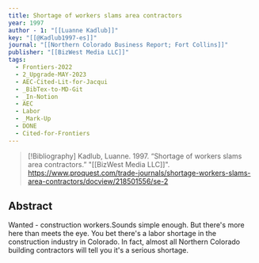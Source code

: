 ```yaml
---
title: Shortage of workers slams area contractors
year: 1997
author - 1: "[[Luanne Kadlub]]"
key: "[[@Kadlub1997-es]]"
journal: "[[Northern Colorado Business Report; Fort Collins]]"
publisher: "[[BizWest Media LLC]]"
tags:
  - Frontiers-2022
  - 2_Upgrade-MAY-2023
  - AEC-Cited-Lit-for-Jacqui
  - _BibTex-to-MD-Git
  - _In-Notion
  - AEC
  - Labor
  - _Mark-Up
  - DONE
  - Cited-for-Frontiers
---
```


> [!Bibliography]
> Kadlub, Luanne. 1997. “Shortage of workers slams area contractors.” "[[BizWest Media LLC]]". https://www.proquest.com/trade-journals/shortage-workers-slams-area-contractors/docview/218501556/se-2

## Abstract
Wanted -  construction workers.Sounds simple enough. But there's more here than meets the eye. You bet there's a labor shortage in the construction industry in Colorado. In fact, almost all Northern Colorado building contractors will tell you it's a serious shortage.